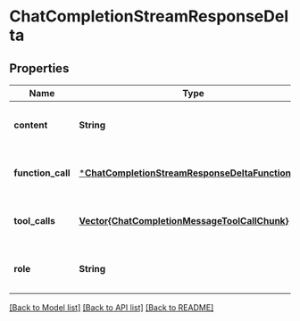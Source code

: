 # ChatCompletionStreamResponseDelta


## Properties
Name | Type | Description | Notes
------------ | ------------- | ------------- | -------------
**content** | **String** | The contents of the chunk message. | [optional] [default to nothing]
**function_call** | [***ChatCompletionStreamResponseDeltaFunctionCall**](ChatCompletionStreamResponseDeltaFunctionCall.md) |  | [optional] [default to nothing]
**tool_calls** | [**Vector{ChatCompletionMessageToolCallChunk}**](ChatCompletionMessageToolCallChunk.md) |  | [optional] [default to nothing]
**role** | **String** | The role of the author of this message. | [optional] [default to nothing]


[[Back to Model list]](../README.md#models) [[Back to API list]](../README.md#api-endpoints) [[Back to README]](../README.md)


